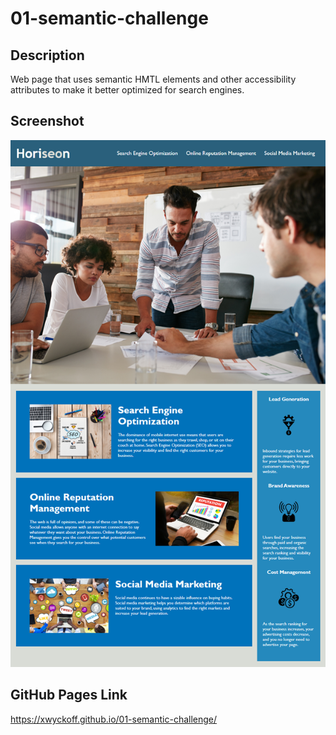 # 01-semantic-challenge

## Description
Web page that uses semantic HMTL elements and other accessibility attributes to make it better optimized for search engines.

## Screenshot

![screenshot of webpage](./assets/images/webpage_screenshot.png "Screenshot of webpage")

## GitHub Pages Link
https://xwyckoff.github.io/01-semantic-challenge/